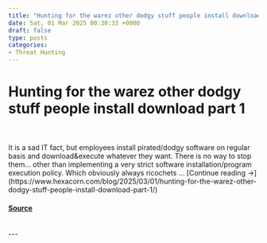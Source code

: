 ```yaml
---
title: "Hunting for the warez other dodgy stuff people install download part 1"
date: Sat, 01 Mar 2025 00:30:33 +0000
draft: false
type: posts
categories: 
- Threat Hunting
---
```

# Hunting for the warez other dodgy stuff people install download part 1

<br/>

<br/>
It is a sad IT fact, but employees install pirated/dodgy software on regular basis and download&execute whatever they want. There is no way to stop them… other than implementing a very strict software installation/program execution policy. Which obviously always ricochets … [Continue reading →](https://www.hexacorn.com/blog/2025/03/01/hunting-for-the-warez-other-dodgy-stuff-people-install-download-part-1/)

#### [Source](https://www.hexacorn.com/blog/2025/03/01/hunting-for-the-warez-other-dodgy-stuff-people-install-download-part-1/)

<br/>
---
